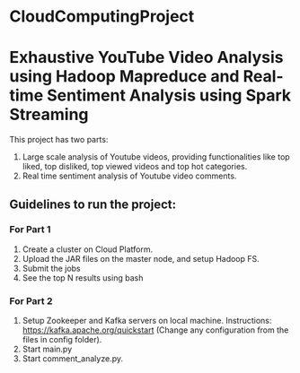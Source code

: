 # CloudComputingProject
# Exhaustive YouTube Video Analysis using Hadoop Mapreduce and Real-time Sentiment Analysis using Spark Streaming

This project has two parts:
1. Large scale analysis of Youtube videos, providing functionalities like top liked, top disliked, top viewed videos and top hot categories.
2. Real time sentiment analysis of Youtube video comments.

## Guidelines to run the project:
### For Part 1
1. Create a cluster on Cloud Platform.
2. Upload the JAR files on the master node, and setup Hadoop FS.
3. Submit the jobs
4. See the top N results using bash

### For Part 2
1. Setup Zookeeper and Kafka servers on local machine. Instructions: https://kafka.apache.org/quickstart (Change any configuration from the files in config folder). 
2. Start main.py
3. Start comment_analyze.py.
